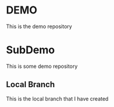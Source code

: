 # DEMO

This is the demo repository

# SubDemo

This is some demo repository

## Local Branch

This is the local branch that I have created
